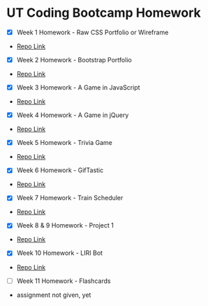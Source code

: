 # UT Coding Bootcamp Homework

- [x] Week 1 Homework \- Raw CSS Portfolio or Wireframe

- [Repo Link](https://github.com/kathrynherod/bootcamp-homework/tree/master/Week-1_Basic-Portfolio)

- [x] Week 2 Homework \- Bootstrap Portfolio

- [Repo Link](https://github.com/kathrynherod/bootcamp-homework/tree/master/Week-2_Bootstrap-Portfolio)

- [x] Week 3 Homework \- A Game in JavaScript

- [Repo Link](https://github.com/kathrynherod/bootcamp-homework/tree/master/Week-3_Hangman-Game)

- [x] Week 4 Homework \- A Game in jQuery

- [Repo Link](https://github.com/kathrynherod/bootcamp-homework/tree/master/Week-4_JQ-Game)

- [x] Week 5 Homework \- Trivia Game

- [Repo Link](https://github.com/kathrynherod/bootcamp-homework/tree/master/Week-5_Trivia-Game)

- [x] Week 6 Homework \- GifTastic

- [Repo Link](https://github.com/kathrynherod/bootcamp-homework/tree/master/Week-6_GiphyHW)

- [x] Week 7 Homework \- Train Scheduler

- [Repo Link](https://github.com/kathrynherod/bootcamp-homework/tree/master/Week-7_Train-Scheduler)

- [x] Week 8 & 9 Homework \- Project 1

- [Repo Link](https://github.com/kathrynherod/HCB-Project-1)

- [x] Week 10 Homework \- LIRI Bot

- [Repo Link](https://github.com/kathrynherod/bootcamp-homework/tree/master/Week-10_LIRI-Node-App)

- [ ] Week 11 Homework \- Flashcards

- assignment not given, yet
